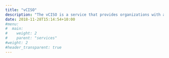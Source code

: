 ```yaml
---
title: "vCISO"
description: "The vCISO is a service that provides organizations with access to a highly qualified and experienced CyberSecurity professional, who functions as their outsourced Chief Information Security Officer."
date: 2018-11-28T15:14:54+10:00
#menu:
#  main:
#    weight: 2
#    parent: "services"
#weight: 2
#header_transparent: true
---
```

